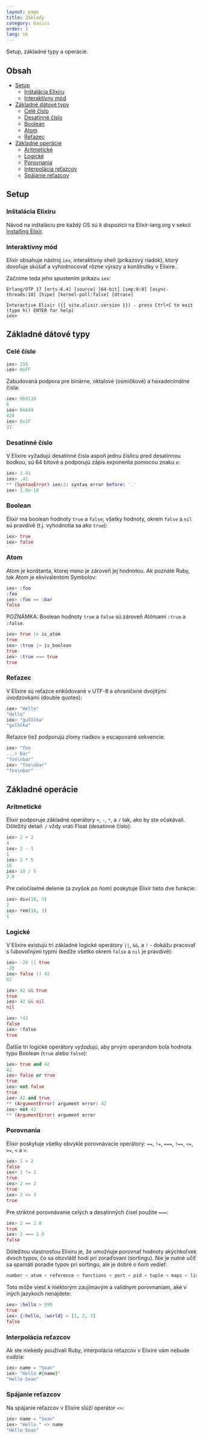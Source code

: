 ```yaml
---
layout: page
title: Základy
category: basics
order: 1
lang: sk
---
```


Setup, základné typy a operácie.

## Obsah

- [Setup](#setup)
	- [Inštalácia Elixiru](#intalcia-elixiru)
	- [Interaktívny mód](#interaktvny-md)
- [Základné dátové typy](#zkladn-dtov-typy)
	- [Celé číslo](#cel-slo)
	- [Desatinné číslo](#desatinn-slo)
	- [Boolean](#boolean)
	- [Atom](#atom)
	- [Reťazec](#reazec)
- [Základné operácie](#zkladn-opercie)
	- [Aritmetické](#aritmetick)
	- [Logické](#logick)
	- [Porovnania](#porovnania)
	- [Interpolácia reťazcov](#interpolcia-reazcov)
	- [Spájanie reťazcov](#spjanie-reazcov)

## Setup

### Inštalácia Elixiru

Návod na inštaláciu pre každý OS sú k dispozícii na Elixir-lang.org v sekcii [Installing Elixir](http://elixir-lang.org/install.html).

### Interaktívny mód

Elixir obsahuje nástroj `iex`, interaktívny shell (príkazový riadok), ktorý dovoľuje skúšať a vyhodnocovať rôzne výrazy a konštrutky v Elixire..

Začnime teda jeho spustením príkazu `iex`:

	Erlang/OTP 17 [erts-6.4] [source] [64-bit] [smp:8:8] [async-threads:10] [hipe] [kernel-poll:false] [dtrace]

	Interactive Elixir ({{ site.elixir.version }}) - press Ctrl+C to exit (type h() ENTER for help)
	iex>

## Základné dátové typy

### Celé číslo

```elixir
iex> 255
iex> 0xFF
```

Zabudovaná podpora pre binárne, oktalové (osmičkové) a hexadecimálne čisla:

```elixir
iex> 0b0110
6
iex> 0o644
420
iex> 0x1F
31
```

### Desatinné číslo

V Elixire vyžadujú desatinné čísla aspoň jednu číslicu pred desatinnou bodkou, sú 64 bitové a podporujú zápis exponenta pomocou znaku `e`:

```elixir
iex> 3.41
iex> .41
** (SyntaxError) iex:2: syntax error before: '.'
iex> 1.0e-10
```


### Boolean

Elixir ma boolean hodnoty `true` a `false`; všetky hodnoty, okrem `false` a `nil` sú pravdivé (t.j. vyhodnotia sa ako `true`):

```elixir
iex> true
iex> false
```

### Atom

Atom je konštanta, ktorej meno je zároveň jej hodnotou. Ak poznáte Ruby, tak Atom je ekvivalentom Symbolov:

```elixir
iex> :foo
:foo
iex> :foo == :bar
false
```

POZNÁMKA: Boolean hodnoty `true` a `false` sú zároveň Atómami `:true` a `:false`.

```elixir
iex> true |> is_atom
true
iex> :true |> is_boolean
true
iex> :true === true
true
```

### Reťazec

V Elixire sú reťazce enkódované v UTF-8 a ohraničené dvojitými úvodzovkami (double quotes):

```elixir
iex> "Hello"
"Hello"
iex> "guľôčka"
"guľôčka"
```

Reťazce tiež podporujú zlomy riadkov a escapované sekvencie:

```elixir
iex> "foo
...> bar"
"foo\nbar"
iex> "foo\nbar"
"foo\nbar"
```

## Základné operácie

### Aritmetické

Elixir podporuje základné operátory `+`, `-`, `*`, a `/` tak, ako by ste očakávali. Dôležitý detail: `/` vždy vráti Float (desatinné číslo):

```elixir
iex> 2 + 2
4
iex> 2 - 1
1
iex> 2 * 5
10
iex> 10 / 5
2.0
```

Pre celočíselné delenie (a zvyšok po ňom) poskytuje Elixir tieto dve funkcie:

```elixir
iex> div(10, 5)
2
iex> rem(10, 3)
1
```

### Logické

V Elixire existujú tri základné logické operátory `||`, `&&`, a `!` - dokážu pracovať s ľubovoľnými typmi (keďže všetko okrem `false` a `nil` je pravdivé):

```elixir
iex> -20 || true
-20
iex> false || 42
42

iex> 42 && true
true
iex> 42 && nil
nil

iex> !42
false
iex> !false
true
```

Ďalšie tri logické operátory _vyžadujú_, aby prvým operandom bola hodnota typu Boolean (`true` alebo `false`):

```elixir
iex> true and 42
42
iex> false or true
true
iex> not false
true
iex> 42 and true
** (ArgumentError) argument error: 42
iex> not 42
** (ArgumentError) argument error
```

### Porovnania

Elixir poskytuje všetky obvyklé porovnávacie operátory: `==`, `!=`, `===`, `!==`, `<=`, `>=`, `<` a `>`.

```elixir
iex> 1 > 2
false
iex> 1 != 2
true
iex> 2 == 2
true
iex> 2 <= 3
true
```

Pre striktné porovnávanie celých a desatinných čisel použite `===`:

```elixir
iex> 2 == 2.0
true
iex> 2 === 2.0
false
```

Dôležitou vlastnosťou Elixiru je, že umožńuje porovnať hodnoty akýchkoľvek dvoch typov, čo sa obzvlášť hodí pri zoraďovaní (sortingu). Nie je nutné učiť sa spamäti poradie typov pri sortingu, ale je dobré o ňom vedieť:

```elixir
number < atom < reference < functions < port < pid < tuple < maps < list < bitstring
```

Toto môže viesť k niektorým zaujímavým a valídnym porovnaniam, aké v iných jazykoch nenájdete:

```elixir
iex> :hello > 999
true
iex> {:hello, :world} > [1, 2, 3]
false
```

### Interpolácia reťazcov

Ak ste niekedy používali Ruby, interpolácia reťazcov v Elixire vám nebude cudzia:

```elixir
iex> name = "Sean"
iex> "Hello #{name}"
"Hello Sean"
```

### Spájanie reťazcov

Na spájanie reťazcov v Elixire slúži operátor `<>`:

```elixir
iex> name = "Sean"
iex> "Hello " <> name
"Hello Sean"
```
